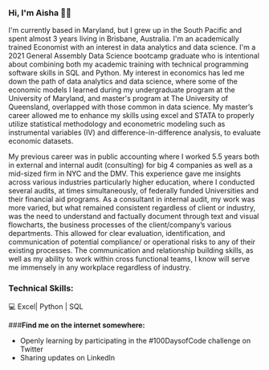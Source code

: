 ### Hi, I'm Aisha 👋🏽

I'm currently based in Maryland, but I grew up in the South Pacific and spent almost 3 years living in Brisbane, Australia. I'm an academically trained Economist with an interest in data analytics and data science. I'm a 2021 General Assembly Data Science bootcamp graduate who is intentional about combining both my academic training with technical programming software skills in SQL and Python. My interest in economics has led me down the path of data analytics and data science, where some of the economic models I learned during my undergraduate program at the University of Maryland, and  master's program at The University of Queensland, overlapped with those common in data science. My master’s career allowed me to enhance my skills using excel and STATA to properly utilize statistical methodology and econometric modeling such as instrumental variables (IV) and difference-in-difference analysis, to evaluate economic datasets. 

My previous career was in public accounting where I worked 5.5 years both in external and internal audit (consulting) for big 4 companies as well as a mid-sized firm in NYC and the DMV. This experience gave me insights across various industries particularly higher education, where I conducted several audits, at times simultaneously, of federally funded Universities and their financial aid programs. As a consultant in internal audit, my work was more varied, but what remained consistent regardless of client or industry, was the need to understand and factually document through text and visual flowcharts, the business processes of the client/company’s various departments. This allowed for clear evaluation, identification, and communication of potential compliance/ or operational risks to any of their existing processes. The communication and relationship building skills, as well as my ability to work within cross functional teams, I know will serve me immensely in any workplace regardless of industry. 

### __Technical Skills:__ 
💻 Excel| Python | SQL 

###__Find me on the internet somewhere:__
* Openly learning by participating in the #100DaysofCode challenge on Twitter 
* Sharing updates on LinkedIn


